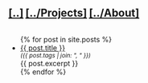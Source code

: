 <h2 style="display: inline-block"><a href="/">[..]</a></h2>
<h2 style="display: inline-block"><a href="/projects">[../Projects]</a></h2>
<h2 style="display: inline-block"><a href="/about">[../About]</a></h2>
<ul>
  {% for post in site.posts %}
    <li>
      <a href="{{ post.url }}">{{ post.title }}</a>
      <small style="display: block; font-style: italic">
        ({{ post.tags | join: ", " }})
      </small>
      <div>{{ post.excerpt }}</div>
    </li>
  {% endfor %}
</ul>
